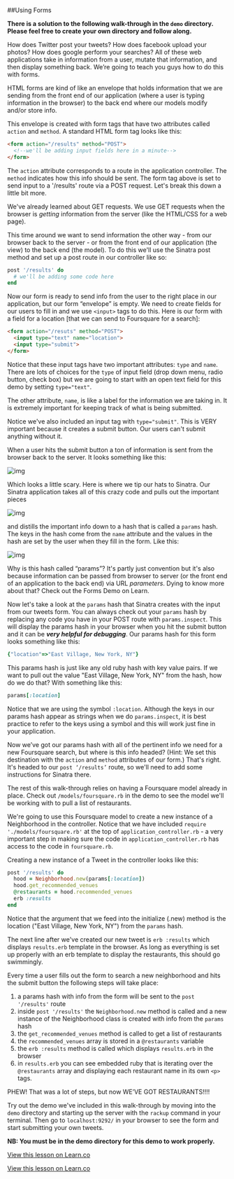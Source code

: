 

##Using Forms

**There is a solution to the following walk-through in the `demo` directory. Please feel free to create your own directory and follow along.**

How does Twitter post your tweets? How does facebook upload your photos? How does google perform your searches? All of these web applications take in information from a user, mutate that information, and then display something back. We’re going to teach you guys how to do this with forms.

HTML forms are kind of like an envelope that holds information that we are sending from the front end of our application (where a user is typing information in the browser) to the back end where our models modify and/or store info. 

This envelope is created with form tags that have two attributes called `action` and `method`. A standard HTML form tag looks like this:

```html
<form action="/results" method="POST">
  <!--we'll be adding input fields here in a minute-->
</form>
```

The `action` attribute corresponds to a route in the application controller. The `method` indicates how this info should be sent. The form tag above is set to send input to a '/results' route via a POST request. Let's break this down a little bit more.

We've already learned about GET requests. We use GET requests when the browser is *getting* information from the server (like the HTML/CSS for a web page). 

This time around we want to send information the other way - from our browser back to the server - or from the front end of our application (the view) to the back end (the model). To do this we'll use the Sinatra post method and set up a post route in our controller like so:

```ruby
post '/results' do
  # we'll be adding some code here
end
```

Now our form is ready to send info from the user to the right place in our application, but our form “envelope” is empty. We need to create fields for our users to fill in and we use `<input>` tags to do this. Here is our form with a field for a location [that we can send to Foursquare for a search]:

```html
<form action="/resuts" method="POST">
  <input type="text" name="location">
  <input type="submit">
</form>
```
Notice that these input tags have two important attributes: `type` and `name`. There are lots of choices for the `type` of input field (drop down menu, radio button, check box) but we are going to start with an open text field for this demo by setting `type="text"`. 

The other attribute, `name`, is like a label for the information we are taking in. It is extremely important for keeping track of what is being submitted.

Notice we've also included an input tag with `type="submit"`. This is VERY important because it creates a submit button. Our users can't submit anything without it.

When a user hits the submit button a ton of information is sent from the browser back to the server. It looks something like this:

![img](https://dl.dropboxusercontent.com/u/3026743/form-data.jpg)

Which looks a little scary. Here is where we tip our hats to Sinatra. Our Sinatra application takes all of this crazy code and pulls out the important pieces

![img](https://dl.dropboxusercontent.com/u/3026743/form-data-highlighted.jpg)

and distills the important info down to a hash that is called a `params` hash. The keys in the hash come from the `name` attribute and the values in the hash are set by the user when they fill in the form. Like this:

![img](https://dl.dropboxusercontent.com/u/3026743/params.hash.jpg)

Why is this hash called “params”? It's partly just convention but it's also because information can be passed from browser to server (or the front end of an application to the back end) via URL *parameters*. Dying to know more about that? Check out the Forms Demo on Learn. 

Now let's take a look at the `params` hash that Sinatra creates with the input from our tweets form. You can always check out your `params` hash by replacing any code you have in your POST route with `params.inspect`. This will display the params hash in your browser when you hit the submit button and it can be **_very helpful for debugging_**. Our params hash for this form looks something like this:

```ruby
{"location"=>"East Village, New York, NY"}
```

This params hash is just like any old ruby hash with key value pairs. If we want to pull out the value "East Village, New York, NY" from the hash, how do we do that? With something like this:

```ruby
params[:location]
```

Notice that we are using the symbol `:location`. Although the keys in our params hash appear as strings when we do `params.inspect`, it is best practice to refer to the keys using a symbol and this will work just fine in your application.

Now we’ve got our params hash with all of the pertinent info we need for a new Foursquare search, but where is this info headed? (Hint: We set this destination with the `action` and `method` attributes of our form.) That's right. It's headed to our `post ‘/results’` route, so we'll need to add some instructions for Sinatra there.

The rest of this walk-through relies on having a Foursquare model already in place. Check out `/models/foursquare.rb` in the demo to see the model we'll be working with to pull a list of restaurants. 

We're going to use this Foursquare model to create a new instance of a Neighborhood in the controller. Notice that we have included `require './models/foursquare.rb'` at the top of `application_controller.rb` - a very important step in making sure the code in `application_controller.rb` has access to the code in `foursquare.rb`. 

Creating a new instance of a Tweet in the controller looks like this:

```ruby
post '/results' do
  hood = Neighborhood.new(params[:location])
  hood.get_recommended_venues
  @restaurants = hood.recommended_venues
  erb :results
end
```

Notice that the argument that we feed into the initialize (.new) method is the location ("East Village, New York, NY") from the `params` hash. 

The next line after we've created our new tweet is `erb :results` which displays `results.erb` template in the browser. As long as everything is set up properly with an erb template to display the restaurants, this should go swimmingly.

Every time a user fills out the form to search a new neighborhood and hits the submit button the following steps will take place:

1. a params hash with info from the form will be sent to the `post '/results'` route
2. inside `post '/results'` the `Neighborhood.new` method is called and a new instance of the Neighborhood class is created with info from the `params` hash
3. the `get_recommended_venues` method is called to get a list of restaurants
4. the `recommended_venues` array is stored in a `@restaurants` variable
4. the `erb :results` method is called which displays `results.erb` in the browser
5. in `results.erb` you can see embedded ruby that is iterating over the `@restaurants` array and displaying each restaurant name in its own `<p>` tags.

PHEW! That was a lot of steps, but now WE’VE GOT RESTAURANTS!!!!

Try out the demo we've included in this walk-through by moving into the `demo` directory and starting up the server with the `rackup` command in your terminal. Then go to `localhost:9292/` in your browser to see the form and start submitting your own tweets. 

**NB: You must be in the demo directory for this demo to work properly.** 


<a href='https://learn.co/lessons/hs-forms-study-guide' data-visibility='hidden'>View this lesson on Learn.co</a>

<a href='https://learn.co/lessons/hs-forms-study-guide' data-visibility='hidden'>View this lesson on Learn.co</a>
